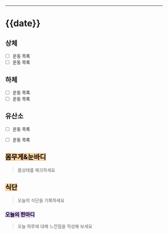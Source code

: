 ---  
# {{date}}

##  상체 

- [ ]  운동 목록
- [ ]  운동 목록

## 하체 

- [ ]  운동 목록
- [ ]  운동 목록

## 유산소

- [ ]  운동 목록
- [ ]  운동 목록


## <mark style="background: #FFB86CA6;">몸무게&눈바디</mark>

> 몸상태를 체크하세요

## <mark style="background: #FFB86CA6;">식단</mark>

> 오늘의 식단을 기록하세요

### <mark style="background: #D2B3FFA6;">오늘의 한마디</mark>

>오늘 하루에 대해 느낀점을 작성해 보세요